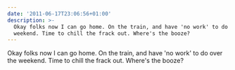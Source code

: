 ```yaml
---
date: '2011-06-17T23:06:56+01:00'
description: >-
  Okay folks now I can go home. On the train, and have 'no work' to do over the
  weekend. Time to chill the frack out. Where's the booze?
---
```

Okay folks now I can go home. On the train, and have 'no work' to do over the weekend. Time to chill the frack out. Where's the booze?
